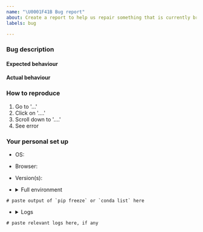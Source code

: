 ```yaml
---
name: "\U0001F41B Bug report"
about: Create a report to help us repair something that is currently broken
labels: bug

---
```

<!-- Thank you for contributing. These HTML comments will not render in the issue, but you can delete them once you've read them if you prefer! -->

### Bug description
<!-- Use this section to clearly and concisely describe the bug. -->

#### Expected behaviour
<!-- Tell us what you thought would happen. -->

#### Actual behaviour
<!-- Tell us what actually happens. -->

### How to reproduce
<!-- Use this section to describe the steps that a user would take to experience this bug. -->

1. Go to '...'
2. Click on '....'
3. Scroll down to '....'
4. See error

### Your personal set up
<!--
Tell us a little about the system you're using.
Please include information about how you installed,
e.g. are you using a distribution such as zero-to-jupyterhub or the-littlest-jupyterhub.
 -->

 - OS:
 <!-- [e.g. ubuntu 20.04, macOS 11.0] -->
 - Browser:
 <!-- [e.g. chrome, firefox, safari, brave] -->
 - Version(s):
 <!-- e.g. dandi --version, python --version --->

- <details><summary>Full environment</summary>
<!-- For reproduction, it's useful to have the full environment. For example, the output of `pip freeze` or `conda list` --->

```
# paste output of `pip freeze` or `conda list` here
```
</details>

- <details><summary>Logs</summary>
<!--
Errors are often logged by dandi. How you get logs depends on your deployment. 
On your terminal/shell dandi will tell you where it saved the logs.
-->

```
# paste relevant logs here, if any
```
</details>
